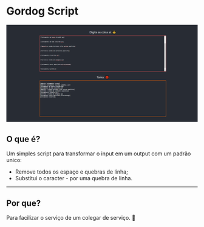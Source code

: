 # Gordog Script
<img src="/public_img.png"/>

## O que é?
Um simples script para transformar o input em um output com um padrão unico:
- Remove todos os espaço e quebras de linha;
- Substitui o caracter *-* por uma quebra de linha.
---
## Por que?
Para facilizar o serviço de um colegar de serviço. 🙂
